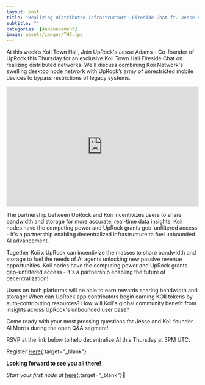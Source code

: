 ```yaml
---
layout: post
title: "Realizing Distributed Infrastructure: Fireside Chat ft. Jesse Adams from UpRock"
subtitle: ""
categories: [Announcement]
image: assets/images/TH7.jpg
---
```


At this week’s Koii Town Hall, Join UpRock's Jesse Adams - Co-founder of UpRock this Thursday for an exclusive Koii Town Hall Fireside Chat on realizing distributed networks. We'll discuss combining Koii Network's swelling desktop node network with UpRock’s army of unrestricted mobile devices to bypass restrictions of legacy systems.

<div style="display: flex; justify-content: center; align-items: center; margin-bottom: 3px;">
    <iframe width="560" height="315" src="https://www.youtube.com/embed/zCnmV-eDQXo?si=7jxBWpLMa3kM82Sb" title="YouTube video player" style="border: 0;" allow="accelerometer; autoplay; clipboard-write; encrypted-media; gyroscope; picture-in-picture; web-share" allowfullscreen></iframe>
</div>

The partnership between UpRock and Koii incentivizes users to share bandwidth and storage for more accurate, real-time data insights. Koii nodes have the computing power and UpRock grants geo-unfiltered access - it's a partnership enabling decentralized infrastructure to fuel unbounded AI advancement.

Together Koii x UpRock can incentivize the masses to share bandwidth and storage to fuel the needs of AI agents unlocking new passive revenue opportunities. Koii nodes have the computing power and UpRock grants geo-unfiltered access - it's a partnership enabling the future of decentralization!

Users on both platforms will be able to earn rewards sharing bandwidth and storage! When can UpRock app contributors begin earning KOII tokens by auto-contributing resources? How will Koii's global community benefit from insights across UpRock's unbounded user base?

Come ready with your most pressing questions for Jesse and Koii founder Al Morris during the open Q&A segment!

RSVP at the link below to help decentralize AI this Thursday at 3PM UTC.

Register [Here](https://lu.ma/su5ycxor){:target="\_blank"}.

**Looking forward to see you all there!**


*Start your first node at* [here](https://koii.network/node?&utm_campaign=node&utm_medium=koii&utm_source=blog){:target="\_blank"}🌟